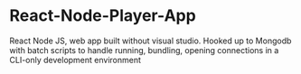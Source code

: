 # React-Node-Player-App
React Node JS, web app built without visual studio. Hooked up to Mongodb with batch scripts to handle running, bundling, opening connections in a CLI-only development environment 
